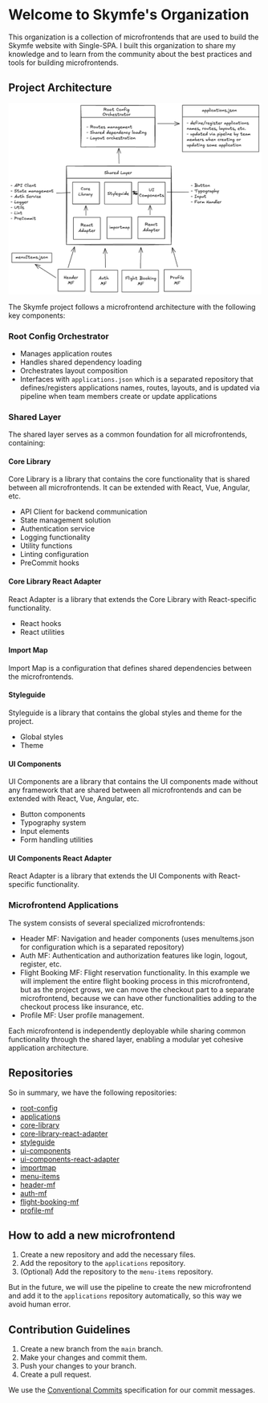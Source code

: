 # Welcome to Skymfe's Organization

This organization is a collection of microfrontends that are used to build the Skymfe website with Single-SPA.
I built this organization to share my knowledge and to learn from the community about the best practices and tools for building microfrontends.

## Project Architecture

![Project Architecture](./project-architecture.excalidraw.png)

The Skymfe project follows a microfrontend architecture with the following key components:

### Root Config Orchestrator

- Manages application routes
- Handles shared dependency loading
- Orchestrates layout composition
- Interfaces with `applications.json` which is a separated repository that defines/registers applications names, routes, layouts, and is updated via pipeline when team members create or update applications

### Shared Layer

The shared layer serves as a common foundation for all microfrontends, containing:

#### Core Library

Core Library is a library that contains the core functionality that is shared between all microfrontends. It can be extended with React, Vue, Angular, etc.

- API Client for backend communication
- State management solution
- Authentication service
- Logging functionality
- Utility functions
- Linting configuration
- PreCommit hooks

#### Core Library React Adapter

React Adapter is a library that extends the Core Library with React-specific functionality.

- React hooks
- React utilities

#### Import Map

Import Map is a configuration that defines shared dependencies between the microfrontends.

#### Styleguide

Styleguide is a library that contains the global styles and theme for the project.

- Global styles
- Theme

#### UI Components

UI Components are a library that contains the UI components made without any framework that are shared between all microfrontends and can be extended with React, Vue, Angular, etc.

- Button components
- Typography system
- Input elements
- Form handling utilities

#### UI Components React Adapter

React Adapter is a library that extends the UI Components with React-specific functionality.

### Microfrontend Applications

The system consists of several specialized microfrontends:

- Header MF: Navigation and header components (uses menuItems.json for configuration which is a separated repository)
- Auth MF: Authentication and authorization features like login, logout, register, etc.
- Flight Booking MF: Flight reservation functionality. In this example we will implement the entire flight booking process in this microfrontend, but as the project grows, we can move the checkout part to a separate microfrontend, because we can have other functionalities adding to the checkout process like insurance, etc.
- Profile MF: User profile management.

Each microfrontend is independently deployable while sharing common functionality through the shared layer, enabling a modular yet cohesive application architecture.

## Repositories

So in summary, we have the following repositories:

- [root-config](https://github.com/skymfe/root-config)
- [applications](https://github.com/skymfe/applications)
- [core-library](https://github.com/skymfe/core-library)
- [core-library-react-adapter](https://github.com/skymfe/core-library-react-adapter)
- [styleguide](https://github.com/skymfe/styleguide)
- [ui-components](https://github.com/skymfe/ui-components)
- [ui-components-react-adapter](https://github.com/skymfe/ui-components-react-adapter)
- [importmap](https://github.com/skymfe/importmap)
- [menu-items](https://github.com/skymfe/menu-items)
- [header-mf](https://github.com/skymfe/header-mf)
- [auth-mf](https://github.com/skymfe/auth-mf)
- [flight-booking-mf](https://github.com/skymfe/flight-booking-mf)
- [profile-mf](https://github.com/skymfe/profile-mf)

## How to add a new microfrontend

1. Create a new repository and add the necessary files.
2. Add the repository to the `applications` repository.
3. (Optional) Add the repository to the `menu-items` repository.

But in the future, we will use the pipeline to create the new microfrontend and add it to the `applications` repository automatically, so this way we avoid human error.

## Contribution Guidelines

1. Create a new branch from the `main` branch.
2. Make your changes and commit them.
3. Push your changes to your branch.
4. Create a pull request.

We use the [Conventional Commits](https://www.conventionalcommits.org/) specification for our commit messages.
